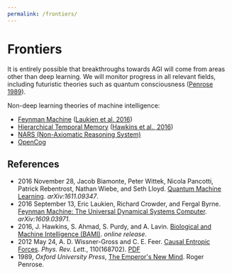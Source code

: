 ```yaml
---
permalink: /frontiers/
---
```

# Frontiers

It is entirely possible that breakthroughs towards AGI will come from areas other than deep learning. We will monitor progress in all relevant fields, including futuristic theories such as quantum consciousness ([Penrose 1989](https://www.amazon.com/Emperors-New-Mind-Concerning-Computers/dp/0192861980)).

Non-deep learning theories of machine intelligence:

* [Feynman Machine](https://hackernoon.com/feynman-machine-a-new-approach-for-cortical-and-machine-intelligence-5855c0e61a70) ([Laukien et al. 2016](https://arxiv.org/abs/1609.03971))
* [Hierarchical Temporal Memory](http://numenta.org/) ([Hawkins et al., 2016](http://numenta.com/biological-and-machine-intelligence/))
* [NARS (Non-Axiomatic Reasoning System)](https://sites.google.com/site/narswang/home)
* [OpenCog](http://wiki.opencog.org/w/The_Open_Cognition_Project)

## References

* 2016 November 28, Jacob Biamonte, Peter Wittek, Nicola Pancotti, Patrick Rebentrost, Nathan Wiebe, and Seth Lloyd. [Quantum Machine Learning](https://arxiv.org/abs/1611.09347). *arXiv:1611.09347*.
* 2016 September 13, Eric Laukien, Richard Crowder, and Fergal Byrne. [Feynman Machine: The Universal Dynamical Systems Computer](https://arxiv.org/abs/1609.03971). *arXiv:1609.03971*.
* 2016, J. Hawkins, S. Ahmad, S. Purdy, and A. Lavin. [Biological and Machine Intelligence (BAMI)](http://numenta.com/biological-and-machine-intelligence/). *online release*.
* 2012 May 24, A. D. Wissner-Gross and C. E. Feer. [Causal Entropic Forces](https://journals.aps.org/prl/abstract/10.1103/PhysRevLett.110.168702). *Phys. Rev. Lett.*, 110(168702). [PDF](http://math.mit.edu/~freer/papers/PhysRevLett_110-168702.pdf)
* 1989, *Oxford University Press*, [The Emperor's New Mind](https://www.amazon.com/Emperors-New-Mind-Concerning-Computers/dp/0192861980). Roger Penrose.
